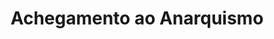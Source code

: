 ---
title: "Achegamento ao Anarquismo"
portada: "/biblioteca/itinerarios/achegamento_ao_anarquismo.jpg"
description: "Un percorrido pola ribeira do río Mao"
tipo: "itinerario"
fondo_banner:  "/biblioteca/banners/fondos/achegamento_ao_anarquismo.png"
titulo_banner: "/biblioteca/banners/titulos/achegamento_ao_anarquismo_t.png"
texto_banner: "Introduce os principios básicos do anarquismo, desde Bakunin e Kropotkin ata prácticas contemporáneas. Aborda a crítica ao Estado, a autoxestión e o anticapitalismo, destacando a súa influencia en movementos sociais e loitas pola liberdade e xustiza social."
cor_banner: "#000000"
cor_texto: "#ffffff"
marxe_texto: 130px
cor_fondo_boton: "#CE0A5B"
cor_texto_boton: "#eeeeee"
---